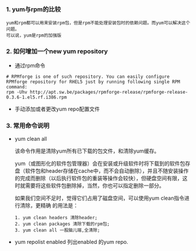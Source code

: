 ### 1. yum与rpm的比较

```
yum和rpm都可以用来安装rpm包，但是rpm不能处理安装包时的依赖问题。而yum可以解决这个问题。
可以说，yum是rpm的加强版
```


### 2. 如何增加一个new yum repository 

* 通过rpm命令
```
# RPMforge is one of such repository. You can easily configure RPMforge repository for RHEL5 just by running following single RPM command:
rpm -Uhv http://apt.sw.be/packages/rpmforge-release/rpmforge-release-0.3.6-1.el5.rf.i386.rpm
```
* 手动添加或者更改yum repo配置文件

### 3. 常用命令说明

* yum clean all

  该命令作用是清除yum所有已下载的包文件，和清除yum缓存。
  
  yum（或图形化的软件包管理器）会在安装或升级软件时将下载到的软件包存盘（软件包和header存储在cache中，而不会自动删除），并且不随安装操作的完成而删除（以后执行软件包的重装等操作会较快），但硬盘空间有限，这时就需要将这些软件包删除掉，当然，你也可以指定删除一部分。
  
  如果我们空间不足时，觉得它们占用了磁盘空间，可以使用yum clean指令进行清除，更精确 的用法是：
    ```
    1. yum clean headers 清除header;
    2. yum clean packages 清除下载的rpm包;
    3. yum clean all 一股脑儿端,全清除;
    ```

* yum repolist enabled 列出enabled 的yum repo.
